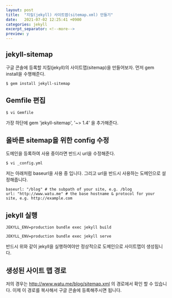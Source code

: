 ```yaml
---
layout: post
title:  "지킬(jekyll) 사이트맵(sitemap.xml) 만들기"
date:   2021-07-02 12:25:41 +0900
categories: jekyll
excerpt_separator: <!--more-->
preview: y
---
```


## jekyll-sitemap

구글 콘솔에 등록할 지킬(jekyll)의 사이트맵(sitemap)을 만들어보자.
먼저 gem install을 수행해준다.

<!--more-->

```
$ gem install jekyll-sitemap
```

## Gemfile 편집

```
$ vi Gemfile
```

가장 하단에 gem 'jekyll-sitemap', '~> 1.4' 을 추가해준다.


## 올바른 sitemap을 위한 config 수정

도메인을 등록하여 사용 중이라면 반드시 url을 수정해준다.

```
$ vi _config.yml
```

저는 아래처럼 baseurl을 사용 중 입니다.
그리고 url을 반드시 사용하는 도메인으로 설정해줍니다.

```
baseurl: "/blog" # the subpath of your site, e.g. /blog
url: "http://www.watu.me" # the base hostname & protocol for your site, e.g. http://example.com
```

## jekyll 실행

```
JEKYLL_ENV=production bundle exec jekyll build
```

```
JEKYLL_ENV=production bundle exec jekyll serve
```

반드시 위와 같이 jekyll을 실행하여야만 정상적으로 도메인으로 사이트맵이 생성됩니다.

## 생성된 사이트 맵 경로

저의 경우는 http://www.watu.me/blog/sitemap.xml 의 경로에서 확인 할 수 있습니다.
이제 이 경로를 복사해서 구글 콘솔에 등록해주시면 됩니다.